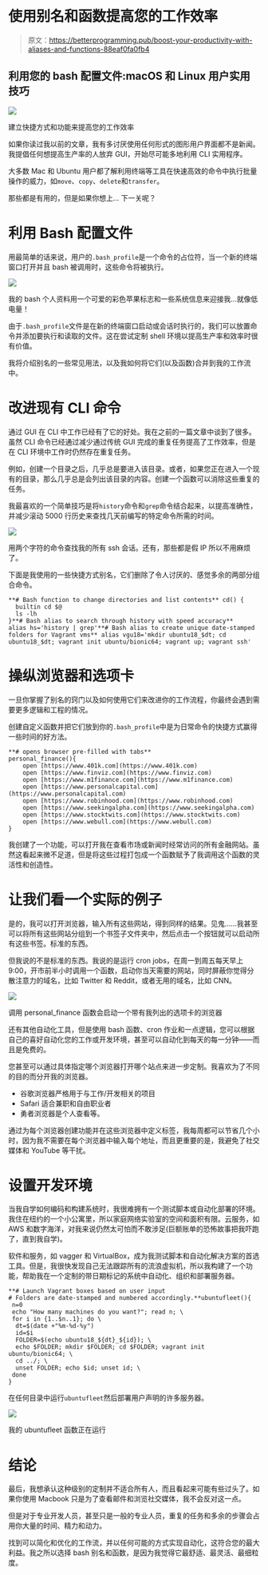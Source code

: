# 使用别名和函数提高您的工作效率

> 原文：<https://betterprogramming.pub/boost-your-productivity-with-aliases-and-functions-88eaf0fa0fb4>

## 利用您的 bash 配置文件:macOS 和 Linux 用户实用技巧

![](img/4d726c17f2788873d60e78cfdfc54b13.png)

建立快捷方式和功能来提高您的工作效率

如果你读过我以前的文章，我有多讨厌使用任何形式的图形用户界面都不是新闻。我提倡任何想提高生产率的人放弃 GUI，开始尽可能多地利用 CLI 实用程序。

大多数 Mac 和 Ubuntu 用户都了解利用终端等工具在快速高效的命令中执行批量操作的威力，如`move`、`copy`、`delete`和`transfer`。

那些都是有用的，但是如果你想上… 下一关呢？

# 利用 Bash 配置文件

用最简单的话来说，用户的`.bash_profile`是一个命令的占位符，当一个新的终端窗口打开并且 bash 被调用时，这些命令将被执行。

![](img/48949e4bea393ff6704602f43f1d4ed5.png)

我的 bash 个人资料用一个可爱的彩色苹果标志和一些系统信息来迎接我…就像低电量！

由于`.bash_profile`文件是在新的终端窗口启动或会话时执行的，我们可以放置命令并添加要执行和读取的文件。这在尝试定制 shell 环境以提高生产率和效率时很有价值。

我将介绍别名的一些常见用法，以及我如何将它们(以及函数)合并到我的工作流中。

# 改进现有 CLI 命令

通过 GUI 在 CLI 中工作已经有了它的好处。我在之前的一篇文章中谈到了很多。虽然 CLI 命令已经通过减少通过传统 GUI 完成的重复任务提高了工作效率，但是在 CLI 环境中工作时仍然存在重复任务。

例如，创建一个目录之后，几乎总是要进入该目录。或者，如果您正在进入一个现有的目录，那么几乎总是会列出该目录的内容。创建一个函数可以消除这些重复的任务。

我最喜欢的一个简单技巧是将`history`命令和`grep`命令结合起来，以提高准确性，并减少滚动 5000 行历史来查找几天前编写的特定命令所需的时间。

![](img/6d17ec5ad71645048911940b7c7320c5.png)

用两个字符的命令查找我的所有 ssh 会话。还有，那些都是假 IP 所以不用麻烦了。

下面是我使用的一些快捷方式别名，它们删除了令人讨厌的、感觉多余的两部分组合命令。

```
**# Bash function to change directories and list contents** cd() {
  builtin cd $@
  ls -lh
}**# Bash alias to search through history with speed accuracy**
alias hs='history | grep'**# Bash alias to create unique date-stamped folders for Vagrant vms** alias vgu18='mkdir ubuntu18_$dt; cd ubuntu18_$dt; vagrant init ubuntu/bionic64; vagrant up; vagrant ssh'
```

# 操纵浏览器和选项卡

一旦你掌握了别名的窍门以及如何使用它们来改进你的工作流程，你最终会遇到需要更多逻辑和工程的情况。

创建自定义函数并把它们放到你的`.bash_profile`中是为日常命令的快捷方式赢得一些时间的好方法。

```
**# opens browser pre-filled with tabs** 
personal_finance(){
    open [https://www.401k.com](https://www.401k.com)
    open [https://www.finviz.com](https://www.finviz.com)
    open [https://www.m1finance.com](https://www.m1finance.com)
    open [https://www.personalcapital.com](https://www.personalcapital.com)
    open [https://www.robinhood.com](https://www.robinhood.com)
    open [https://www.seekingalpha.com](https://www.seekingalpha.com)
    open [https://www.stocktwits.com](https://www.stocktwits.com)
    open [https://www.webull.com](https://www.webull.com)
}
```

我创建了一个功能，可以打开我在查看市场或新闻时经常访问的所有金融网站。虽然这看起来微不足道，但是将这些过程打包成一个函数赋予了我调用这个函数的灵活性和创造性。

# 让我们看一个实际的例子

是的，我可以打开浏览器，输入所有这些网站，得到同样的结果。见鬼……我甚至可以将所有这些网站分组到一个书签子文件夹中，然后点击一个按钮就可以启动所有这些书签。标准的东西。

但我说的不是标准的东西。我说的是运行 cron jobs，在周一到周五每天早上 9:00，开市前半小时调用一个函数，启动你当天需要的网站，同时屏蔽你觉得分散注意力的域名，比如 Twitter 和 Reddit，或者无用的域名，比如 CNN。

![](img/7a7e4c419c4014daf6da197abbac010e.png)

调用 personal_finance 函数会启动一个带有我列出的选项卡的浏览器

还有其他自动化工具，但是使用 bash 函数、cron 作业和一点逻辑，您可以根据自己的喜好自动化您的工作或开发环境，甚至可以自动化到每天的每一分钟——而且是免费的。

您甚至可以通过具体指定哪个浏览器打开哪个站点来进一步定制。我喜欢为了不同的目的而分开我的浏览器。

*   谷歌浏览器严格用于与工作/开发相关的项目
*   Safari 适合兼职和自由职业者
*   勇者浏览器是个人查看等。

通过为每个浏览器创建功能并在这些浏览器中定义标签，我每周都可以节省几个小时，因为我不需要在每个浏览器中输入每个地址，而且更重要的是，我避免了社交媒体和 YouTube 等干扰。

# 设置开发环境

当我自学如何编码和构建系统时，我很难拥有一个测试脚本或自动化部署的环境。我住在纽约的一个小公寓里，所以家庭网络实验室的空间和面积有限。云服务，如 AWS 和数字海洋，对我来说仍然太可怕而不敢涉足(巨额账单的恐怖故事把我吓跑了，直到我自学)。

软件和服务，如 vagger 和 VirtualBox，成为我测试脚本和自动化解决方案的首选工具。但是，我很快发现自己无法跟踪所有的流浪虚拟机，所以我构建了一个功能，帮助我在一个定制的带日期标记的系统中自动化、组织和部署服务器。

```
**# Launch Vagrant boxes based on user input
# Folders are date-stamped and numbered accordingly.**ubuntufleet(){
 n=0
 echo "How many machines do you want?"; read n; \
 for i in {1..$n..1}; do \
  dt=$(date +"%m-%d-%y")
  id=$i
  FOLDER=$(echo ubuntu18_${dt}_${id}); \
  echo $FOLDER; mkdir $FOLDER; cd $FOLDER; vagrant init ubuntu/bionic64; \
  cd ../; \
  unset FOLDER; echo $id; unset id; \
 done
}
```

在任何目录中运行`ubuntufleet`然后部署用户声明的许多服务器。

![](img/36846c211411261ec19894cdbcb30e69.png)

我的 ubuntufleet 函数正在运行

# 结论

最后，我想承认这种级别的定制并不适合所有人，而且看起来可能有些过头了。如果你使用 Macbook 只是为了查看邮件和浏览社交媒体，我不会反对这一点。

但是对于专业开发人员，甚至只是一般的专业人员，重复的任务和多余的步骤会占用你大量的时间、精力和动力。

找到可以简化和优化的工作流，并以任何可能的方式实现自动化，这符合您的最大利益。我之所以选择 bash 别名和函数，是因为我觉得它最舒适、最灵活、最细粒度。